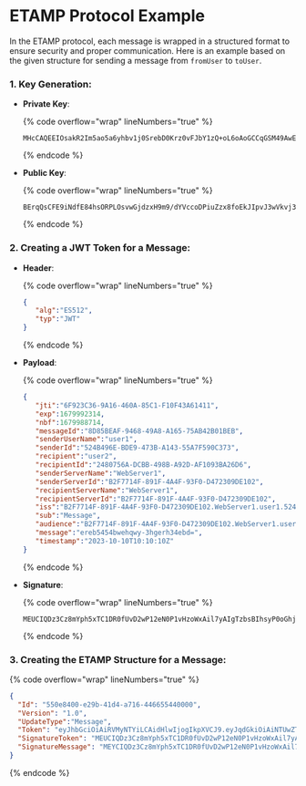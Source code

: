 # ETAMP Protocol Example

In the ETAMP protocol, each message is wrapped in a structured format to ensure security and proper communication. Here is an example based on the given structure for sending a message from `fromUser` to `toUser`.

### 1. Key Generation:

*   **Private Key**:

    {% code overflow="wrap" lineNumbers="true" %}
    ```plaintext
    MHcCAQEEIOsakR2Im5ao5a6yhbv1j0SrebD0Krz0vFJbY1zQ+oL6oAoGCCqGSM49AwEHoUQDQgAEK6kLAhRPYjV3xPOIbDkTyzbL8Bo3d8R/Zvf3W1RXHKAz4rmc8fH6BJCSLyd8FZL492VvvWmp/4ilc1a1+swvdxg==
    ```
    {% endcode %}
*   **Public Key**:

    {% code overflow="wrap" lineNumbers="true" %}
    ```plaintext
    BErqQsCFE9iNdfE84hsORPLOsvwGjdzxH9m9/dYVccoDPiuZzx8foEkJIpvJ3wVkvj3ZW+9aan/iKVzVrX6zC93G
    ```
    {% endcode %}

### 2. Creating a JWT Token for a Message:

*   **Header**:

    {% code overflow="wrap" lineNumbers="true" %}
    ```json
    {
       "alg":"ES512",
       "typ":"JWT"
    }
    ```
    {% endcode %}
*   **Payload**:

    {% code overflow="wrap" lineNumbers="true" %}
    ```json
    {
       "jti":"6F923C36-9A16-460A-85C1-F10F43A61411",
       "exp":1679992314,
       "nbf":1679988714,
       "messageId":"8D85BEAF-9468-49A8-A165-75AB42B01BEB",
       "senderUserName":"user1",
       "senderId":"524B496E-BDE9-473B-A143-55A7F590C373",
       "recipient":"user2",
       "recipientId":"2480756A-DCBB-498B-A92D-AF1093BA26D6",
       "senderServerName":"WebServer1",
       "senderServerId":"B2F7714F-891F-4A4F-93F0-D472309DE102",
       "recipientServerName":"WebServer1",
       "recipientServerId":"B2F7714F-891F-4A4F-93F0-D472309DE102",
       "iss":"B2F7714F-891F-4A4F-93F0-D472309DE102.WebServer1.user1.524B496E-BDE9-473B-A143-55A7F590C373",
       "sub":"Message",
       "audience":"B2F7714F-891F-4A4F-93F0-D472309DE102.WebServer1.user2.2480756A-DCBB-498B-A92D-AF1093BA26D6",
       "message":"ereb5454bwehqwy-3hgerh34ebd=",
       "timestamp":"2023-10-10T10:10:10Z"
    }
    ```
    {% endcode %}
*   **Signature**:

    {% code overflow="wrap" lineNumbers="true" %}
    ```plaintext
    MEUCIQDz3Cz8mYph5xTC1DR0fUvD2wP12eN0P1vHzoWxAil7yAIgTzbsBIhsyP0oGhjs7hhJ6v3E396zZm60EhpzG4F55X0=
    ```
    {% endcode %}

### 3. Creating the ETAMP Structure for a Message:

{% code overflow="wrap" lineNumbers="true" %}
```json
{
  "Id": "550e8400-e29b-41d4-a716-446655440000",
  "Version": "1.0",
  "UpdateType":"Message",
  "Token": "eyJhbGciOiAiRVMyNTYiLCAidHlwIjogIkpXVCJ9.eyJqdGkiOiAiNTUwZTg0MDAtZTI5Yi00MWQ0LWE3MTYtNDQ2NjU1NDQwMDAwIiwgbWVzc2FnZUlkOiAiMTIzNDU2Nzg5MCIsIGZyb206ICJBbGljZSIsIHVzZXJOYW1lOiAiQm9iIiwgbWVzc2FnZTogIkhlbGxvLCBCb2IhIn0.MEUCIQDz3Cz8mYph5xTC1DR0fUvD2wP12eN0P1vHzoWxAil7yAIgTzbsBIhsyP0oGhjs7hhJ6v3E396zZm60EhpzG4F55X0=",
  "SignatureToken": "MEUCIQDz3Cz8mYph5xTC1DR0fUvD2wP12eN0P1vHzoWxAil7yAIgTzbsBIhsyP0oGhjs7hhJ6v3E396zZm60EhpzG4F55X0=",
  "SignatureMessage": "MEYCIQDz3Cz8mYph5xTC1DR0fUvD2wP12eN0P1vHzoWxAil7yAIgTzbsBIhsyP0oGhjs7hhJ6v3E396zZm60EhpzG4F55X0="
}
```
{% endcode %}
